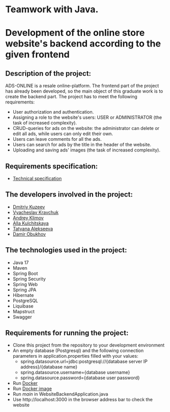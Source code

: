 # Teamwork with Java.
# Development of the online store website's backend according to the given frontend

## Description of the project:
ADS-ONLINE is a resale online-platform. The frontend part of the project has already been developed, so the main object of this graduate work is to create the backend part.
The project has to meet the following requirements:
- User authorization and authentication.
- Assigning a role to the website's users: USER or ADMINISTRATOR (the task of increased complexity).
- CRUD-queries for ads on the website: the administrator can delete or edit all ads, while users can only edit their own.
- Users can leave comments for all the ads.
- Users can search for ads by the title in the header of the website.
- Uploading and saving ads' images (the task of increased complexity).

## Requirements specification:
- [Technical specification](https://skyengpublic.notion.site/4509dd17f5f840f1ba6807fe83aa9c15)


## The developers involved in the project:
- [Dmitriy Kuzeev](https://github.com/Asdemian)
- [Vyacheslav Kravchuk](https://github.com/Sla777Veg)
- [Andrey Klimov](https://github.com/klai365631)
- [Alla Kulchitskaya](https://github.com/AllaKulchitskaya)
- [Tatyana Alekseeva](https://github.com/AthenaPallada)
- [Damir Obukhov](https://github.com/Damir294)

## The technologies used in the project:
- Java 17
- Maven
- Spring Boot
- Spring Security
- Spring Web
- Spring JPA
- Hibernate
- PostgreSQL
- Liquibase
- Mapstruct
- Swagger

## Requirements for running the project:
- Clone this project from the repository to your development environment
- An empty database (Postgresql) and the following connection parameters in application.properties filled with your values:
  - spring.datasource.url=jdbc:postgresql://{database server IP address}/{database name}
  - spring.datasource.username={database username}
  - spring.datasource.password={database user password}
- Run [Docker](https://www.docker.com/)
- Run [Docker image](https://drive.google.com/file/d/1UZTpeTAQpC4ANkHEFAGK2yjTFzZhXLPz/view)
- Run _main_ in WebsiteBackendApplication.java
- Use http://localhost:3000 in the browser address bar to check the website